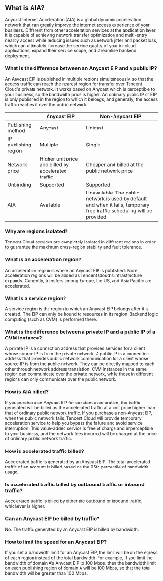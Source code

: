 ## What is AIA?
Anycast Internet Acceleration (AIA) is a global dynamic acceleration network that can greatly improve the internet access experience of your business. Different from other acceleration services at the application layer, it is capable of achieving network transfer optimization and multi-entry nearby access while reducing issues such as network jitter and packet loss, which can ultimately increase the service quality of your in-cloud applications, expand their service scope, and streamline backend deployment.

### What is the difference between an Anycast EIP and a public IP?
An Anycast EIP is published in multiple regions simultaneously, so that the access traffic can reach the nearest region for transfer over Tencent Cloud's private network. It works based on Anycast which is perceptible to your business, so the bandwidth price is higher.
An ordinary public IP or EIP is only published in the region to which it belongs, and generally, the access traffic reaches it over the public network.

|  | Anycast EIP | Non-Anycast EIP |
|---------|---------|---------|
| Publishing method | Anycast | Unicast |
| IP publishing region | Multiple | Single |
| Network price | Higher unit price and billed by accelerated traffic | Cheaper and billed at the public network price |
| Unbinding | Supported | Supported |
| AIA | Available 	| Unavailable. The public network is used by default, and when it fails, temporary free traffic scheduling will be provided |

### Why are regions isolated?
Tencent Cloud services are completely isolated in different regions in order to guarantee the maximum cross-region stability and fault tolerance.

### What is an acceleration region?
An acceleration region is where an Anycast EIP is published.
More acceleration regions will be added as Tencent Cloud's infrastructure expands. Currently, transfers among Europe, the US, and Asia Pacific are accelerated.

### What is a service region?
A service region is the region to which an Anycast EIP belongs after it is created. The EIP can only be bound to resources in its region. Backend logic computing (such as CVM) is performed there.

### What is the difference between a private IP and a public IP of a CVM instance?
A private IP is a connection address that provides services for a client whose source IP is from the private network.
A public IP is a connection address that provides public network communication for a client whose source IP is from the public network.
They can be directly mapped to each other through network address translation.
CVM instances in the same region can communicate over the private network, while those in different regions can only communicate over the public network.

### How is AIA billed?
If you purchase an Anycast EIP for constant acceleration, the traffic generated will be billed as the accelerated traffic at a unit price higher than that of ordinary public network traffic.
If you purchase a non-Anycast EIP, when the public network fails, Tencent Cloud will provide temporary acceleration service to help you bypass the failure and avoid service interruption. This value-added service is free of charge and imperceptible to your business, and the network fees incurred will be charged at the price of ordinary public network traffic.

### How is accelerated traffic billed?
Accelerated traffic is generated by an Anycast EIP. The total accelerated traffic of an account is billed based on the 95th percentile of bandwidth usage.

### Is accelerated traffic billed by outbound traffic or inbound traffic?
Accelerated traffic is billed by either the outbound or inbound traffic, whichever is higher.
 
### Can an Anycast EIP be billed by traffic?
No. The traffic generated by an Anycast EIP is billed by bandwidth.

### How to limit the speed for an Anycast EIP?
If you set a bandwidth limit for an Anycast EIP, the limit will be on the egress of each region instead of the total bandwidth.
For example, if you limit the bandwidth of domain A’s Anycast EIP to 100 Mbps, then the bandwidth limit on each publishing region of domain A will be 100 Mbps, so that the total bandwidth will be greater than 100 Mbps.
